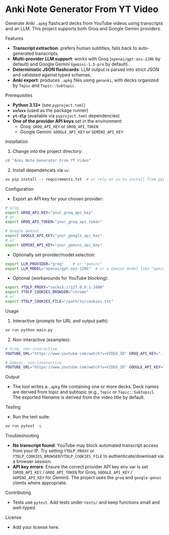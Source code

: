 # Anki Note Generator From YT Video

Generate Anki `.apkg` flashcard decks from YouTube videos using transcripts and an LLM. This project supports both Groq and Google Gemini providers.

Features
- **Transcript extraction**: prefers human subtitles, falls back to auto-generated transcripts.
- **Multi-provider LLM support**: works with Groq (`openai/gpt-oss-120b` by default) and Google Gemini (`gemini-1.5-pro` by default).
- **Deterministic JSON flashcards**: LLM output is parsed into strict JSON and validated against typed schemas.
- **Anki export**: produces `.apkg` files using `genanki`, with decks organized by `Topic` and `Topic::Subtopic`.

Prerequisites
- **Python 3.13+** (see `pyproject.toml`)
- **`uv`/`uvx`** (used as the package runner)
- **`yt-dlp`** (available via `pyproject.toml` dependencies)
- **One of the provider API keys** set in the environment:
  - Groq: `GROQ_API_KEY` or `GROQ_API_TOKEN`
  - Google Gemini: `GOOGLE_API_KEY` or `GEMINI_API_KEY`

Installation
1. Change into the project directory:

```bash
cd "Anki Note Generator From YT Video"
```

2. Install dependencies via `uv`:

```bash
uv pip install -r requirements.txt  # or rely on uv to install from pyproject
```

Configuration
- Export an API key for your chosen provider:

```bash
# Groq
export GROQ_API_KEY="your_groq_api_key"
# or
export GROQ_API_TOKEN="your_groq_api_token"

# Google Gemini
export GOOGLE_API_KEY="your_google_api_key"
# or
export GEMINI_API_KEY="your_gemini_api_key"
```

- Optionally set provider/model selection:

```bash
export LLM_PROVIDER="groq"    # or "gemini"
export LLM_MODEL="openai/gpt-oss-120b"  # or a Gemini model like "gemini-1.5-pro"
```

- Optional (workarounds for YouTube blocking):

```bash
export YTDLP_PROXY="socks5://127.0.0.1:1080"
export YTDLP_COOKIES_BROWSER="chrome"
# or
export YTDLP_COOKIES_FILE="/path/to/cookies.txt"
```

Usage
1. Interactive (prompts for URL and output path):

```bash
uv run python main.py
```

2. Non-interactive (examples):

```bash
# Groq, non-interactive
YOUTUBE_URL="https://www.youtube.com/watch?v=VIDEO_ID" GROQ_API_KEY="..." uv run python main.py

# Gemini, non-interactive
YOUTUBE_URL="https://www.youtube.com/watch?v=VIDEO_ID" GOOGLE_API_KEY="..." LLM_PROVIDER="gemini" uv run python main.py
```

Output
- The tool writes a `.apkg` file containing one or more decks. Deck names are derived from topic and subtopic (e.g., `Topic` or `Topic::Subtopic`). The exported filename is derived from the video title by default.

Testing
- Run the test suite:

```bash
uv run pytest -q
```

Troubleshooting
- **No transcript found**: YouTube may block automated transcript access from your IP. Try setting `YTDLP_PROXY` or `YTDLP_COOKIES_BROWSER`/`YTDLP_COOKIES_FILE` to authenticate/download via a browser session.
- **API key errors**: Ensure the correct provider API key env var is set (`GROQ_API_KEY` / `GROQ_API_TOKEN` for Groq, `GOOGLE_API_KEY` / `GEMINI_API_KEY` for Gemini). The project uses the `groq` and `google-genai` clients where appropriate.

Contributing
- Tests use `pytest`. Add tests under `tests/` and keep functions small and well-typed.

License
- Add your license here.
